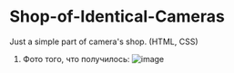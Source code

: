 # Shop-of-Identical-Cameras
Just a simple part of camera's shop. (HTML, CSS)

1. Фото того, что получилось: ![image](https://user-images.githubusercontent.com/64933879/134720163-10bda56e-7f98-4f37-95f7-ebcd18a7f965.png)

